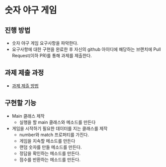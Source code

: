 # 숫자 야구 게임
## 진행 방법
* 숫자 야구 게임 요구사항을 파악한다.
* 요구사항에 대한 구현을 완료한 후 자신의 github 아이디에 해당하는 브랜치에 Pull Request(이하 PR)를 통해 과제를 제출한다.

## 과제 제출 과정
* [과제 제출 방법](https://github.com/next-step/nextstep-docs/tree/master/precourse)

## 구현할 기능
* Main 클래스 제작
    * 실행을 할 main 클래스와 메소드를 만든다
* 게임을 시작하기 필요한 데이터를 지는 클래스를 제작
    * number와 match 프로퍼티를 가진다.
    * 게임을 지속할 메소드를 만든다
    * 랜덤 숫자를 만들 메소드를 만든다.
    * 정답을 확인하는 메소드를 만든다.
    * 점수를 반환하는 메소드를 만든다.
